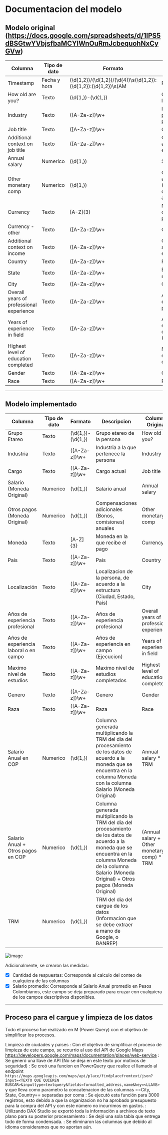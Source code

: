 # Documentacion del modelo
## Modelo original (https://docs.google.com/spreadsheets/d/1IPS5dBSGtwYVbjsfbaMCYIWnOuRmJcbequohNxCyGVw)
Columna	|	Tipo de dato	|	Formato	|	Descripcion	|
---|---|---|---|
Timestamp	|	Fecha y hora	|	(\d{1,2})/(\d{1,2})/(\d{4})\s(\d{1,2}):(\d{1,2}):(\d{1,2})\s(AM|PM)	|	Fecha y hora de la captura del dato	|
How old are you?	|	Texto	|	(\d{1,})-(\d{1,})	|	Grupo etareo de la persona	|
Industry	|	Texto	|	([A-Za-z])\w+	|	Industria a la que pertenece la persona	|
Job title	|	Texto	|	([A-Za-z])\w+	|	Cargo actual	|
Additional context on job title	|	Texto	|	([A-Za-z])\w+	|	Contexto adicional sobre el cargo	|
Annual salary	|	Numerico	|	(\d{1,})	|	Salario anual	|
Other monetary comp	|	Numerico	|	(\d{1,})	|	Compensaciones adicionales (Bonos, comisiones) anuales	|
Currency	|	Texto	|	[A-Z]{3}	|	Moneda en la que recibe el pago	|
Currency - other	|	Texto	|	([A-Za-z])\w+	|	Otras monedas	|
Additional context on income	|	Texto	|	([A-Za-z])\w+	|	Contexto adicional sobre el ingreso	|
Country	|	Texto	|	([A-Za-z])\w+	|	Pais	|
State	|	Texto	|	([A-Za-z])\w+	|	Estado (Si aplica)	|
City	|	Texto	|	([A-Za-z])\w+	|	Ciudad	|
Overall years of professional experience	|	Texto	|	([A-Za-z])\w+	|	Años de experiencia profesional	|
Years of experience in field	|	Texto	|	([A-Za-z])\w+	|	Años de experiencia en campo (Ejecucion)	|
Highest level of education completed	|	Texto	|	([A-Za-z])\w+	|	Maximo nivel de estudios completados	|
Gender	|	Texto	|	([A-Za-z])\w+	|	Genero	|
Race	|	Texto	|	([A-Za-z])\w+	|	Raza	|

------

## Modelo implementado
Columna	|	Tipo de dato	|	Formato	|	Descripcion	|	Columna Original	|
---|---|---|---|---|
Grupo Etareo	|	Texto	|	(\d{1,})-(\d{1,})	|	Grupo etareo de la persona	|	How old are you?	|
Industria	|	Texto	|	([A-Za-z])\w+	|	Industria a la que pertenece la persona	|	Industry	|
Cargo	|	Texto	|	([A-Za-z])\w+	|	Cargo actual	|	Job title	|
Salario (Moneda Original)	|	Numerico	|	(\d{1,})	|	Salario anual	|	Annual salary	|
Otros pagos (Moneda Original)	|	Numerico	|	(\d{1,})	|	Compensaciones adicionales (Bonos, comisiones) anuales	|	Other monetary comp	|
Moneda	|	Texto	|	[A-Z]{3}	|	Moneda en la que recibe el pago	|	Currency	|
Pais	|	Texto	|	([A-Za-z])\w+	|	Pais	|	Country	|
Localización	|	Texto	|	([A-Za-z])\w+	|	Localizacion de la persona, de acuerdo a la estructura (Ciudad, Estado, Pais)	|	City	|
Años de experiencia profesional	|	Texto	|	([A-Za-z])\w+	|	Años de experiencia profesional	|	Overall years of professional experience	|
Años de experiencia laboral o en campo	|	Texto	|	([A-Za-z])\w+	|	Años de experiencia en campo (Ejecucion)	|	Years of experience in field	|
Maximo nivel de estudios	|	Texto	|	([A-Za-z])\w+	|	Maximo nivel de estudios completados	|	Highest level of education completed	|
Genero	|	Texto	|	([A-Za-z])\w+	|	Genero	|	Gender	|
Raza	|	Texto	|	([A-Za-z])\w+	|	Raza	|	Race	|
Salario Anual en COP	|	Numerico	|	(\d{1,})	|	Columna generada multiplicando la TRM del dia del procesamiento de los datos de acuerdo a la moneda que se encuentra en la columna Moneda con la columna Salario (Moneda Original)	|	Annual salary * TRM	|
Salario Anual + Otros pagos en COP	|	Numerico	|	(\d{1,})	|	Columna generada multiplicando la TRM del dia del procesamiento de los datos de acuerdo a la moneda que se encuentra en la columna Moneda de la columna Salario (Moneda Original) + Otros pagos (Moneda Original)	|	(Annual salary + Other monetary comp) * TRM	|
TRM	|	Numerico	|	(\d{1,})	|	TRM del dia del cargue de los datos (Informacion que se debe extraer a mano de Google, o BANREP)	|		|

![image](https://user-images.githubusercontent.com/92442412/153766581-bfd19dbe-16e7-4fa9-87eb-b8eb0d830d4d.png)

Adicionalmente, se crearon las medidas:
- [x] Cantidad de respuestas: Corresponde al calculo del conteo de cualquiera de las columnas
- [x] Salario promedio: Corresponde al Salario Anual promedio en Pesos Colombianos, este campo se deja preparado para cruzar con cualquiera de los campos descriptivos disponibles.

---

## Proceso para el cargue y limpieza de los datos
Todo el proceso fue realizado en M (Power Query) con el objetivo de simplificar los procesos.

Limpieza de ciudades y paises
: Con el objetivo de simplificar el proceso de limpieza de este campo, se recurrio al uso del API de Google Maps https://developers.google.com/maps/documentation/places/web-service
: Se generó una llave de API (No se deja en este texto por motivos de seguridad)
: Se creó una funcion en PowerQuery que realice el llamado al endpoint `https://maps.googleapis.com/maps/api/place/findplacefromtext/json?input=<TEXTO QUE QUIEREN BUSCAR>&inputtype=textquery&fields=formatted_address,name&key=<LLAVE>` y que lleva como parametro la concatenacion de las columnas ==City, State, Country== separadas por coma
: Se ejecutó esta función para 3000 registros, esto debido a que la organizacion no ha aprobado presupuesto para la compra del API y con este número no incurrimos en gastos.
: Utilizando DAX Studio se exportó toda la información a archivos de texto plano para su posterior procesamiento
: Se dejó una sola tabla que entrega todo de forma condensada.
: Se eliminaron las columnas que debido al idioma consideramos que no aportan aún.
